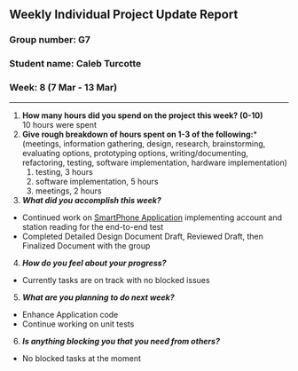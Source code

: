 ## Weekly Individual Project Update Report
### Group number: G7
### Student name: Caleb Turcotte
### Week: 8 (7 Mar - 13 Mar)
___
1. **How many hours did you spend on the project this week? (0-10)** \
    10 hours were spent
2. **Give rough breakdown of hours spent on 1-3 of the following:***
   (meetings, information gathering, design, research, brainstorming, evaluating options, prototyping options, writing/documenting, refactoring, testing, software implementation, hardware implementation)
   1. testing, 3 hours
   2. software implementation, 5 hours
   3. meetings, 2 hours
3. ***What did you accomplish this week?***
  - Continued work on [SmartPhone Application](/Application/WaterBuddy) implementing account and station reading for the end-to-end test
  - Completed Detailed Design Document Draft, Reviewed Draft, then Finalized Document with the group
4. ***How do you feel about your progress?***
  - Currently tasks are on track with no blocked issues
5. ***What are you planning to do next week?***
  - Enhance Application code
  - Continue working on unit tests
6. ***Is anything blocking you that you need from others?***
  - No blocked tasks at the moment
